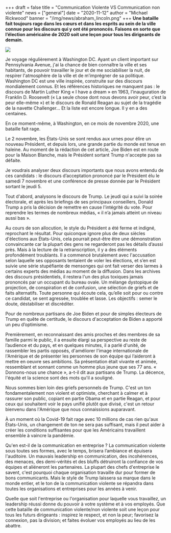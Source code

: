 +++
draft = false
title = "Communication Violente VS Communication non violente"
news = ["general"]
date = "2020-11-12"
author = "Michael Rickwood"
banner = "/img/news/abraham_lincoln.png"
+++
**Une bataille fait toujours rage dans les cœurs et dans les esprits au sein de la ville connue pour les discours qui y ont été prononcés. Faisons en sorte que l’élection américaine de 2020 soit une leçon pour tous les dirigeants de demain.**

![](/img/news/abraham_lincoln.png)

Je voyage régulièrement à Washington DC. Ayant un client important sur Pennsylvania Avenue, j'ai la chance de bien connaître la ville et ses habitants, de pouvoir travailler le jour et de me sociabiliser la nuit, de respirer l'atmosphère de la ville et de m’imprégner de sa politique. Washington DC est une ville inspirée, construite sur des discours mondialement connus. Et les références historiques ne manquent pas : le discours de Martin Luther King « I have a dream » en 1963, l’inauguration de Franklin D. Roosevelt (« La seule chose dont nous devons avoir peur, c’est la peur elle-même ») et le discours de Ronald Reagan au sujet de la tragédie de la navette Challenger… Et la liste est encore longue. Il y en a des centaines.

En ce moment-même, à Washington, en ce mois de novembre 2020, une bataille fait rage.

Le 2 novembre, les États-Unis se sont rendus aux urnes pour élire un nouveau Président, et depuis lors, une grande partie du monde est tenue en haleine. Au moment de la rédaction de cet article, Joe Biden est en route pour la Maison Blanche, mais le Président sortant Trump n'accepte pas sa défaite.

Je voudrais analyser deux discours importants que nous avons entendu de ces candidats : le discours d’acceptation prononcé par le Président élu le samedi 7 novembre et une conférence de presse donnée par le Président sortant le jeudi 5.

Tout d'abord, analysons le discours de Trump. Le jeudi qui a suivi la soirée électorale, et après les briefings de ses principaux conseillers, Donald Trump a pris la décision de remettre en cause l'intégrité du vote. Pour reprendre les termes de nombreux médias, « il n’a jamais atteint un niveau aussi bas ».

Au cours de son allocution, le style du Président a été ferme et indigné, reprochant le résultat. Pour quiconque ignore plus de deux siècles d'élections aux États-Unis, cela pourrait peut-être être une démonstration convaincante car la plupart des gens ne regarderont pas les détails d’aussi près. Mais à la lecture de la retranscription, il y a des éléments profondément troublants. Il a commencé brutalement avec l'accusation selon laquelle ses opposants tentaient de voler les élections, et s’en est suivie une série stupéfiante de mensonges qui ont fait verser des larmes à certains experts des médias au moment de la diffusion. Dans les archives des discours présidentiels, il restera l'un des plus toxiques jamais prononcés par un occupant du bureau ovale. Un mélange dystopique de projection, de conspiration et de confusion, une sélection de griefs et de faits alternatifs. Toute personne qui écoute cela, qu’elle soit pour ou contre ce candidat, se sent agressée, troublée et lasse. Les objectifs : semer le doute, déstabiliser et discréditer.

Pour de nombreux partisans de Joe Biden et pour de simples électeurs de Trump en quête de certitude, le discours d'acceptation de Biden a apporté un peu d’optimisme.

Premièrement, en reconnaissant des amis proches et des membres de sa famille parmi le public, il a ensuite élargi sa perspective au reste de l’audience et du pays, et en quelques minutes, il a parlé d'unité, de rassembler les partis opposés, d'améliorer l'image internationale de l'Amérique et de présenter les personnes de son équipe qui l’aideront à mettre en oeuvre ses ambitions. Sa présentation était vivante et animée, ressemblant et sonnant comme un homme plus jeune que ses 77 ans. « Donnons-nous une chance », a-t-il dit aux partisans de Trump. La décence, l'équité et la science sont des mots qu'il a souligné.

Nous sommes bien loin des griefs personnels de Trump. C'est un ton fondamentalement non violent et optimiste, cherchant à calmer et à rassurer son public, copiant en partie Obama et en partie Reagan, et pour ceux qui souhaitent voir le pays unifié plutôt que divisé, c'est un retour bienvenu dans l'Amérique que nous connaissions auparavant.

À un moment où la Covid-19 fait rage avec 10 millions de cas rien qu'aux États-Unis, un changement de ton ne sera pas suffisant, mais il peut aider à créer les conditions suffisantes pour que les Américains travaillent ensemble à vaincre la pandémie.

Qu'en est-il de la communication en entreprise ? La communication violente sous toutes ses formes, avec le temps, brisera l’ambiance et épuisera l'auditoire. Un mauvais leadership en communication, des incohérences, des menaces, des demi-vérités et des bluffs détruiront la confiance de vos équipes et aliéneront les partenaires. La plupart des chefs d'entreprise le savent, c'est pourquoi chaque organisation travaille dur pour former de bons communicants. Mais le style de Trump laissera sa marque dans le monde entier, et le ton de la communication violente se répandra dans toutes les organisations et entreprises pour les années à venir.

Quelle que soit l'entreprise ou l'organisation pour laquelle vous travaillez, un leadership réussi donne du pouvoir à votre système et à vos employés. Que cette bataille de communication violente/non violente soit une leçon pour tous les futurs dirigeants : inspirez le respect, et non la peur; favorisez la connexion, pas la division; et faites évoluer vos employés au lieu de les abattre.